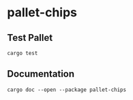 # pallet-chips

## Test Pallet

```
cargo test
```

## Documentation

```
cargo doc --open --package pallet-chips
```